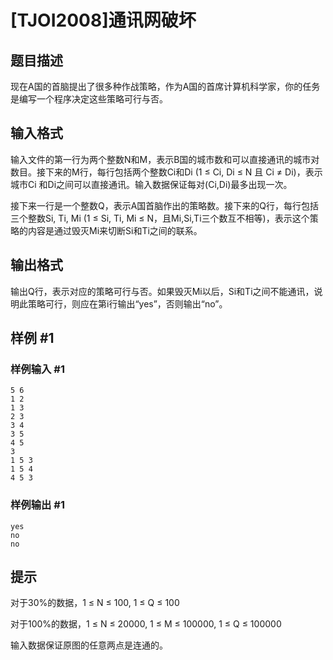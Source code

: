 # [TJOI2008]通讯网破坏

## 题目描述

现在A国的首脑提出了很多种作战策略，作为A国的首席计算机科学家，你的任务是编写一个程序决定这些策略可行与否。


## 输入格式

输入文件的第一行为两个整数N和M，表示B国的城市数和可以直接通讯的城市对数目。接下来的M行，每行包括两个整数Ci和Di (1 ≤ Ci, Di ≤ N 且 Ci ≠ Di)，表示城市Ci 和Di之间可以直接通讯。输入数据保证每对(Ci,Di)最多出现一次。

接下来一行是一个整数Q，表示A国首脑作出的策略数。接下来的Q行，每行包括三个整数Si, Ti, Mi (1 ≤ Si, Ti, Mi ≤ N，且Mi,Si,Ti三个数互不相等)，表示这个策略的内容是通过毁灭Mi来切断Si和Ti之间的联系。


## 输出格式

输出Q行，表示对应的策略可行与否。如果毁灭Mi以后，Si和Ti之间不能通讯，说明此策略可行，则应在第i行输出“yes”，否则输出“no”。


## 样例 #1

### 样例输入 #1
```
5 6
1 2
1 3
2 3
3 4
3 5
4 5
3
1 5 3
1 5 4
4 5 3
```

### 样例输出 #1

```
yes
no
no
```

## 提示

对于30%的数据，1 ≤ N ≤ 100,  1 ≤ Q ≤ 100

对于100%的数据，1 ≤ N ≤ 20000,  1 ≤ M ≤ 100000,  1 ≤ Q ≤ 100000

输入数据保证原图的任意两点是连通的。

